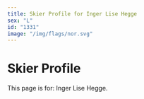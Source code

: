 ```yaml
---
title: Skier Profile for Inger Lise Hegge
sex: "L"
id: "1331"
image: "/img/flags/nor.svg" 
---
```


# Skier Profile

This page is for: Inger Lise Hegge.
    